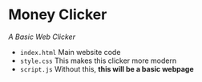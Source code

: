 # Money Clicker

*A Basic Web Clicker*
- `index.html` Main website code
- `style.css` This makes this clicker more modern
- `script.js` Without this, **this will be a basic webpage**
